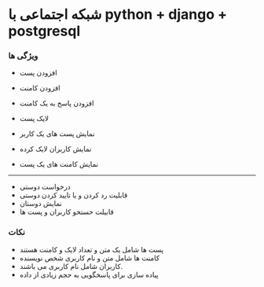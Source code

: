 # شبکه اجتماعی با python + django + postgresql 
###  ویژگی ها
 * افزودن پست 

 * افزودن کامنت

 * افزودن پاسخ به یک کامنت

 * لایک پست
 * نمایش پست های یک کاربر

 * نمایش کاربران لایک کرده

 * نمایش کامنت های یک پست
___________________
 * درخواست دوستی
 * قابلیت رد کردن و یا تایید کردن دوستی
 * نمایش دوستان
 * قابیلت حستحو کاربران و پست ها
### نکات
 *  پست ها شامل یک متن و تعداد لایک و کامنت هستند
 *  کامنت ها شامل متن و نام کاربری شخص نویسنده
 * کاربران شامل نام کاربری می باشند.
 * پیاده سازی برای  پاسخگویی به حجم زیادی از داده 